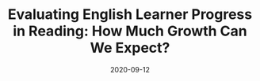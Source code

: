 ---
title: "Evaluating English Learner Progress in Reading: How Much Growth Can We Expect? "
collection: publications
permalink: /publication/2020-reading-growth
date: 2020-09-12
venue: 'School Psychology Review'
link: 'https://doi.org/10.1080/2372966X.2020.1787080'
---